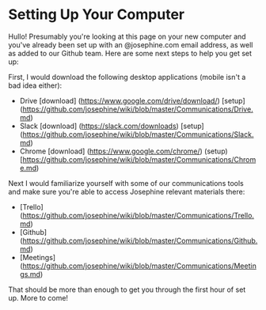 # Setting Up Your Computer

Hullo! Presumably you're looking at this page on your new computer and you've already been set up with an @josephine.com email address, as well as added to our Github team. Here are some next steps to help you get set up: 

First, I would download the following desktop applications (mobile isn't a bad idea either):
+ Drive [download] (https://www.google.com/drive/download/) [setup] (https://github.com/josephine/wiki/blob/master/Communications/Drive.md)
+ Slack [download] (https://slack.com/downloads) [setup] (https://github.com/josephine/wiki/blob/master/Communications/Slack.md)
+ Chrome [download] (https://www.google.com/chrome/) (setup) [https://github.com/josephine/wiki/blob/master/Communications/Chrome.md)

Next I would familiarize yourself with some of our communications tools and make sure you're able to access Josephine relevant materials there:

+ [Trello] (https://github.com/josephine/wiki/blob/master/Communications/Trello.md)
+ [Github] (https://github.com/josephine/wiki/blob/master/Communications/Github.md)
+ [Meetings] (https://github.com/josephine/wiki/blob/master/Communications/Meetings.md)

That should be more than enough to get you through the first hour of set up. More to come! 
